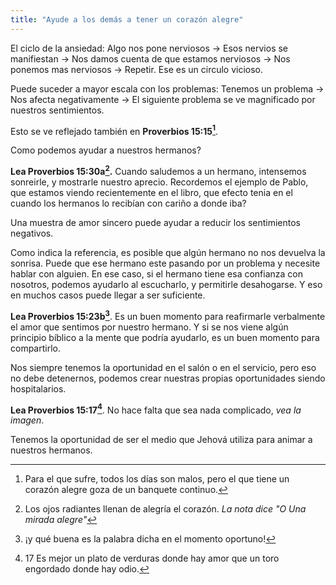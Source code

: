 ```yaml
---
title: "Ayude a los demás a tener un corazón alegre"
---
```


El ciclo de la ansiedad: Algo nos pone nerviosos -> Esos nervios se manifiestan
-> Nos damos cuenta de que estamos nerviosos -> Nos ponemos mas nerviosos ->
Repetir. Ese es un circulo vicioso.

Puede suceder a mayor escala con los problemas: Tenemos un problema -> Nos
afecta negativamente -> El siguiente problema se ve magnificado por nuestros
sentimientos.

Esto se ve reflejado también en **Proverbios 15:15[^1]**.

[^1]: Para el que sufre, todos los días son malos, pero el que tiene un corazón
alegre goza de un banquete continuo.

Como podemos ayudar a nuestros hermanos?

**Lea Proverbios 15:30a[^2].** Cuando saludemos a un hermano, intensemos
sonreirle, y mostrarle nuestro aprecio. Recordemos el ejemplo de Pablo, que
estamos viendo recientemente en el libro, que efecto tenia en el cuando los
hermanos lo recibían con cariño a donde iba?

Una muestra de amor sincero puede ayudar a reducir los sentimientos negativos.

[^2]: Los ojos radiantes llenan de alegría el corazón. *La nota dice "O Una
mirada alegre"*

Como indica la referencia, es posible que algún hermano no nos devuelva la
sonrisa. Puede que ese hermano este pasando por un problema y necesite hablar
con alguien. En ese caso, si el hermano tiene esa confianza con nosotros,
podemos ayudarlo al escucharlo, y permitirle desahogarse. Y eso en muchos casos
puede llegar a ser suficiente.

**Lea Proverbios 15:23b[^3]**. Es un buen momento para reafirmarle verbalmente
el amor que sentimos por nuestro hermano. Y si se nos viene algún principio
bíblico a la mente que podría ayudarlo, es un buen momento para compartirlo.

[^3]: ¡y qué buena es la palabra dicha en el momento oportuno!

Nos siempre tenemos la oportunidad en el salón o en el servicio, pero eso no
debe detenernos, podemos crear nuestras propias oportunidades siendo
hospitalarios.

**Lea Proverbios 15:17[^4]**. No hace falta que sea nada complicado, *vea la
imagen*.

[^4]: 17 Es mejor un plato de verduras donde hay amor que un toro engordado
donde hay odio.

Tenemos la oportunidad de ser el medio que Jehová utiliza para animar
a nuestros hermanos.
